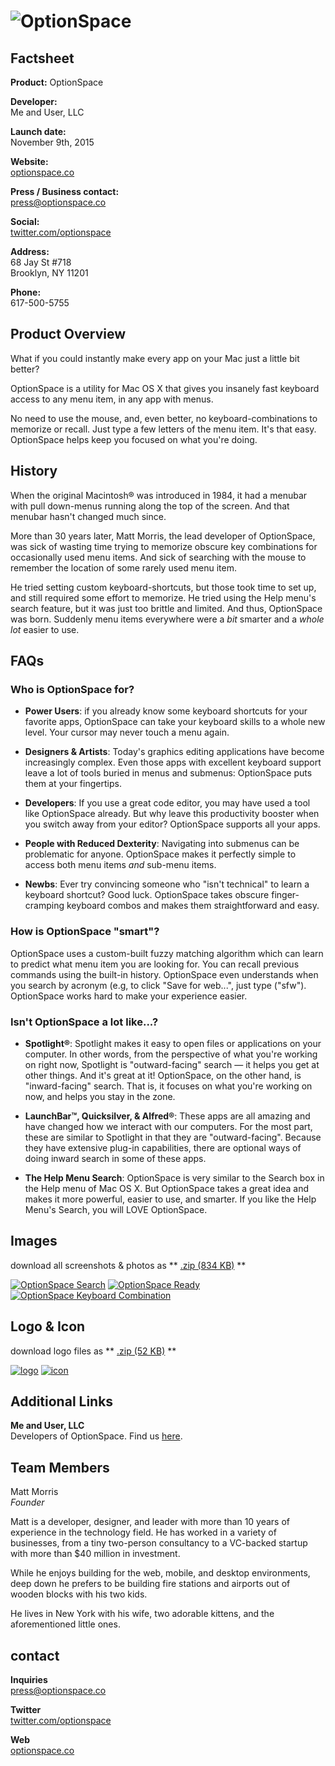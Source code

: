 # ![OptionSpace](assets/images/optionspace-header@2x.jpg)

## Factsheet

**Product:**
OptionSpace

**Developer:**  
Me and User, LLC

**Launch date:**  
November 9th, 2015

**Website:**  
[optionspace.co][homepage]

**Press / Business contact:**  
[press@optionspace.co][contact]

**Social:**  
[twitter.com/optionspace][twitter]  
<!-- [facebook.com/optionspaceapp][facebook]   -->
<!-- [Skype](callto:companyskypename) -->

**Address:**  
68 Jay St #718  
Brooklyn, NY 11201  

**Phone:**  
617-500-5755

## Product Overview

What if you could instantly make every app on your Mac just a little bit better?

OptionSpace is a utility for Mac OS X that gives you insanely fast keyboard access to any menu item, in any app with menus. 

No need to use the mouse, and, even better, no keyboard-combinations to memorize or recall. Just type a few letters of the menu item. It's that easy. OptionSpace helps keep you focused on what you're doing.


## History

When the original Macintosh&reg; was introduced in 1984, it had a menubar with pull down-menus running along the top of the screen. And that menubar hasn't changed much since.

More than 30 years later, Matt Morris, the lead developer of OptionSpace, was sick of wasting time trying to memorize obscure key combinations for occasionally used menu items. And sick of searching with the mouse to remember the location of some rarely used menu item.

He tried setting custom keyboard-shortcuts, but those took time to set up, and still required some effort to memorize. He tried using the Help menu's search feature, but it was just too brittle and limited. And thus, OptionSpace was born. Suddenly menu items everywhere were a *bit* smarter and a *whole lot* easier to use. 


## FAQs

### Who is OptionSpace for?

- **Power Users**: if you already know some keyboard shortcuts for your favorite apps, OptionSpace can take your keyboard skills to a whole new level. Your cursor may never touch a menu again.

- **Designers &amp; Artists**: Today's graphics editing applications have become increasingly complex. Even those apps with excellent keyboard support leave a lot of tools buried in menus and submenus: OptionSpace puts them at your fingertips.

- **Developers**: If you use a great code editor, you may have used a tool like OptionSpace already. But why leave this productivity booster when you switch away from your editor? OptionSpace supports all your apps.

- **People with Reduced Dexterity**: Navigating into submenus can be problematic for anyone. OptionSpace makes it perfectly simple to access both menu items *and* sub-menu items.

- **Newbs**: Ever try convincing someone who "isn't technical" to learn a keyboard shortcut? Good luck. OptionSpace takes obscure finger-cramping keyboard combos and makes them straightforward and easy.

### How is OptionSpace "smart"?

OptionSpace uses a custom-built fuzzy matching algorithm which can learn to predict what menu item you are looking for. You can recall previous commands using the built-in history. OptionSpace even understands when you search by acronym (e.g, to click "Save for web...", just type ("sfw"). OptionSpace works hard to make your experience easier.

### Isn't OptionSpace a lot like...?

- **Spotlight&reg;**: Spotlight makes it easy to open files or applications on your computer. In other words, from the perspective of what you're working on right now, Spotlight is "outward-facing" search &mdash; it helps you get at other things. And it's great at it! OptionSpace, on the other hand, is "inward-facing" search. That is, it focuses on what you're working on now, and helps you stay in the zone. 

- **LaunchBar&trade;, Quicksilver, &amp; Alfred&reg;**: These apps are all amazing and have changed how we interact with our computers. For the most part, these are similar to Spotlight in that they are "outward-facing". Because they have extensive plug-in capabilities, there are optional ways of doing inward search in some of these apps.

- **The Help Menu Search**: OptionSpace is very similar to the Search box in the Help menu of Mac OS X. But OptionSpace takes a great idea and makes it more powerful, easier to use, and smarter. If you like the Help Menu's Search, you will LOVE OptionSpace.



<!-- ## Videos

We have a trailer and this is it. [And this is what we called the link](https://www.youtube.com/watch?v=WB0yAm6iXEw "Gunhouse Trailer on Youtube")  

<iframe src="//www.youtube.com/embed/WB0yAm6iXEw" frameborder="0" allowfullscreen></iframe>

<br>

This is some music from our games! [Yeah, you like it I think](http://www.youtube.com/watch?v=hxQAUADFCzw "Motohiro Kawashima live")
<iframe src="//www.youtube.com/embed/hxQAUADFCzw" frameborder="0" allowfullscreen></iframe> -->

## Images

download all screenshots & photos as ** [.zip (834 KB)](assets/images/optionspace-images.zip "Images zip") **

[![OptionSpace Search](assets/images/example1@2x.png)](assets/images/example1@2x.png)
[![OptionSpace Ready](assets/images/example2@2x.png)](assets/images/example2@2x.png)
[![OptionSpace Keyboard Combination](assets/images/example3@2x.jpg)](assets/images/example3@2x.jpg)

## Logo & Icon

download logo files as ** [.zip (52 KB)]( assets/images/optionspace-logo.zip "Logo & Icon zip") **

[![logo](assets/images/optionspace-logo.jpg)](assets/images/optionspace-logo.jpg "Logo")
[![icon](assets/images/optionspace-icon.png)](assets/images/optionspace-icon.png "Icon")

<!-- ## Awards & Recognition

> * "Winner, XX awards." - *game name, December 13, 2013*
> * "Nominee, YY awards." - *game name, December 13, 2013*

## Selected Articles

> * "Quote quote quote."  
-- *Person Name, [Website](http://www.website.com/)*


> * "More quotes."  
-- *Person name, [Site](http://geocities.blog.com/)* -->


## Additional Links

**Me and User, LLC**  
Developers of OptionSpace. Find us [here](http://meanduser.com).

## Team Members

Matt Morris  
*Founder*

Matt is a developer, designer, and leader with more than 10 years of experience in the technology field. He has worked in a variety of businesses, from a tiny two-person consultancy to a VC-backed startup with more than $40 million in investment. 

While he enjoys building for the web, mobile, and desktop environments, deep down he prefers to be building fire stations and airports out of wooden blocks with his two kids. 

He lives in New York with his wife, two adorable kittens, and the aforementioned little ones.


## contact

**Inquiries**  
[press@optionspace.co][contact]

**Twitter**  
[twitter.com/optionspace][twitter]

<!-- ** Facebook**  
[facebook.com/companyname][facebook] -->

**Web**  
[optionspace.co][homepage]

<!--- =====================================================================  -->
<!--- Referenced links -->

[homepage]: https://optionspace.co "OptionSpace"

[contact]: mailto:press@optionspace.co

<!--- Social -->

[twitter]: https://twitter.com/optionspace
<!-- [facebook]: https://facebook.com/companyname -->
<!-- [skype]: callto:companyskypename -->

<!--- Projects  -->

[example_project]: projects/exampleproject/
